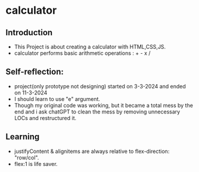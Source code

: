 # calculator
## Introduction
 - This Project is about creating a calculator with HTML,CSS,JS.
 - calculator performs basic arithmetic operations : + - x / 

## Self-reflection:
 - project(only prototype not designing) started on 3-3-2024 and ended on 11-3-2024 
 - I should learn to use "e" argument.
 - Though my original code was  working, but it became a total mess by the end and i ask chatGPT to clean the mess by removing unnecessary LOCs and restructured it.

## Learning
 - justifyContent & alignitems are always relative to flex-direction: "row/col".
 - flex:1 is life saver.
